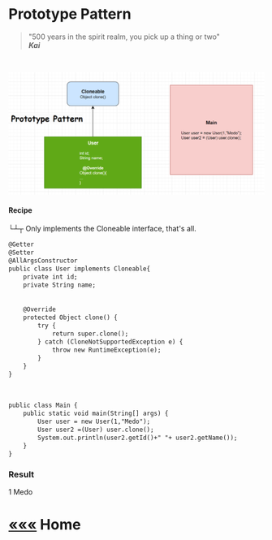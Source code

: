 # Prototype Pattern

> "500 years in the spirit realm, you pick up a thing or two" \
_**Kai**_


<br>

![img.png](img.png)

#### Recipe
└┴┬ Only implements the Cloneable interface, that's all. 



    @Getter
    @Setter
    @AllArgsConstructor
    public class User implements Cloneable{
        private int id;
        private String name;


        @Override
        protected Object clone() {
            try {
                return super.clone();
            } catch (CloneNotSupportedException e) {
                throw new RuntimeException(e);
            }
        }
    }
<br>


    public class Main {
        public static void main(String[] args) {
            User user = new User(1,"Medo");
            User user2 =(User) user.clone();
            System.out.println(user2.getId()+" "+ user2.getName());
        }
    }

### Result
1 Medo
# [«««](https://github.com/MedetHasanUgurlu/Design-Patterns) Home
